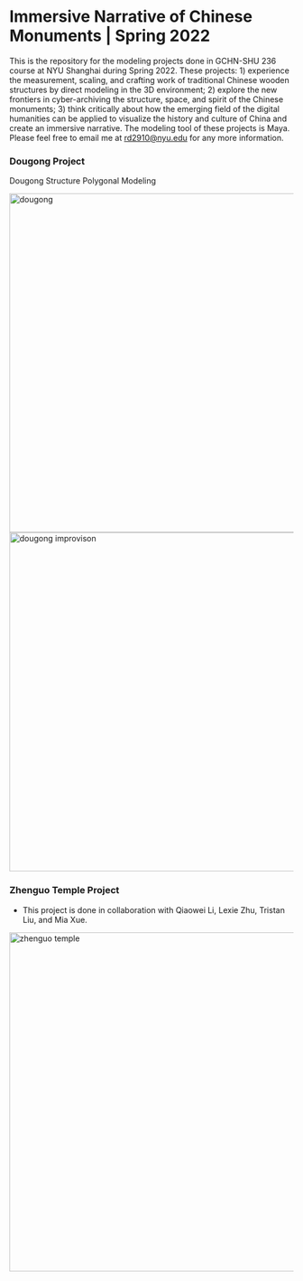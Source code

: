 # Immersive Narrative of Chinese Monuments | Spring 2022
This is the repository for the modeling projects done in GCHN-SHU 236 course at NYU Shanghai during Spring 2022. These projects: 1) experience the measurement, scaling, and crafting work of traditional Chinese wooden structures by direct modeling in the 3D environment; 2) explore the new frontiers in cyber-archiving the structure, space, and spirit of the Chinese monuments; 3) think critically about how the emerging field of the digital humanities can be applied to visualize the history and culture of China and create an immersive narrative. The modeling tool of these projects is Maya. Please feel free to email me at rd2910@nyu.edu for any more information.

### Dougong Project
Dougong Structure Polygonal Modeling

<img width="600" alt="dougong" src="https://github.com/ruoheng-du/chinese-monuments-modeling/raw/main/assets/dougong.png">

<img width="600" alt="dougong improvison" src="https://github.com/ruoheng-du/chinese-monuments-modeling/raw/main/assets/dougong improvison.png">


### Zhenguo Temple Project
* This project is done in collaboration with Qiaowei Li, Lexie Zhu, Tristan Liu, and Mia Xue.

<img width="600" alt="zhenguo temple" src="https://github.com/ruoheng-du/chinese-monuments-modeling/raw/main/assets/zhenguo temple.png">

